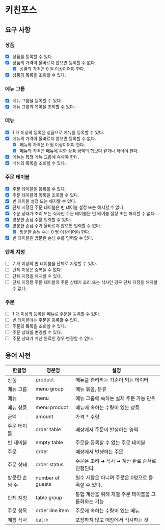 # 키친포스

## 요구 사항

### 상품

- [x] 상품을 등록할 수 있다.
- [x] 상품의 가격이 올바르지 않으면 등록할 수 없다.
    - [x] 상품의 가격은 0 원 이상이어야 한다.
- [x] 상품의 목록을 조회할 수 있다.

### 메뉴 그룹

- [x] 메뉴 그룹을 등록할 수 있다.
- [x] 메뉴 그룹의 목록을 조회할 수 있다.

### 메뉴

- [x] 1 개 이상의 등록된 상품으로 메뉴를 등록할 수 있다.
- [x] 메뉴의 가격이 올바르지 않으면 등록할 수 없다.
    - [x] 메뉴의 가격은 0 원 이상이어야 한다.
    - [x] 메뉴의 가격은 메뉴에 속한 상품 금액의 합보다 같거나 작아야 한다.
- [x] 메뉴는 특정 메뉴 그룹에 속해야 한다.
- [x] 메뉴의 목록을 조회할 수 있다.

### 주문 테이블

- [x] 주문 테이블을 등록할 수 있다.
- [x] 주문 테이블의 목록을 조회할 수 있다.
- [x] 빈 테이블 설정 또는 해지할 수 있다.
- [x] 단체 지정된 주문 테이블은 빈 테이블 설정 또는 해지할 수 없다.
- [x] 주문 상태가 조리 또는 식사인 주문 테이블은 빈 테이블 설정 또는 해지할 수 없다.
- [x] 방문한 손님 수를 입력할 수 있다.
- [x] 방문한 손님 수가 올바르지 않으면 입력할 수 없다.
    - [x] 방문한 손님 수는 0 명 이상이어야 한다.
- [x] 빈 테이블은 방문한 손님 수를 입력할 수 없다.

### 단체 지정

- [ ] 2 개 이상의 빈 테이블을 단체로 지정할 수 있다.
- [ ] 단체 지정은 중복될 수 없다.
- [ ] 단체 지정을 해지할 수 있다.
- [ ] 단체 지정된 주문 테이블의 주문 상태가 조리 또는 식사인 경우 단체 지정을 해지할 수 없다.

### 주문

- [ ] 1 개 이상의 등록된 메뉴로 주문을 등록할 수 있다.
- [ ] 빈 테이블에는 주문을 등록할 수 없다.
- [ ] 주문의 목록을 조회할 수 있다.
- [ ] 주문 상태를 변경할 수 있다.
- [ ] 주문 상태가 계산 완료인 경우 변경할 수 없다.

## 용어 사전

| 한글명 | 영문명 | 설명 |
| --- | --- | --- |
| 상품 | product | 메뉴를 관리하는 기준이 되는 데이터 |
| 메뉴 그룹 | menu group | 메뉴 묶음, 분류 |
| 메뉴 | menu | 메뉴 그룹에 속하는 실제 주문 가능 단위 |
| 메뉴 상품 | menu product | 메뉴에 속하는 수량이 있는 상품 |
| 금액 | amount | 가격 * 수량 |
| 주문 테이블 | order table | 매장에서 주문이 발생하는 영역 |
| 빈 테이블 | empty table | 주문을 등록할 수 없는 주문 테이블 |
| 주문 | order | 매장에서 발생하는 주문 |
| 주문 상태 | order status | 주문은 조리 ➜ 식사 ➜ 계산 완료 순서로 진행된다. |
| 방문한 손님 수 | number of guests | 필수 사항은 아니며 주문은 0명으로 등록할 수 있다. |
| 단체 지정 | table group | 통합 계산을 위해 개별 주문 테이블을 그룹화하는 기능 |
| 주문 항목 | order line item | 주문에 속하는 수량이 있는 메뉴 |
| 매장 식사 | eat in | 포장하지 않고 매장에서 식사하는 것 |
